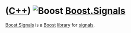 # ([C++](Cpp.md)) ![Boost](PicBoost.png) [Boost.Signals](CppSignals.md)

[Boost.Signals](CppSignals.md) is a [Boost](CppBoost.md)
[library](CppLibrary.md) for [signals](CppBoostSignal.md).

 

 

 

 

 

 

